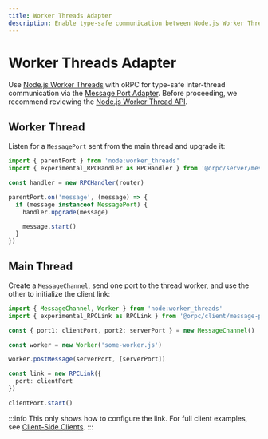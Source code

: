 ```yaml
---
title: Worker Threads Adapter
description: Enable type-safe communication between Node.js Worker Threads using oRPC.
---
```


# Worker Threads Adapter

Use [Node.js Worker Threads](https://nodejs.org/api/worker_threads.html) with oRPC for type-safe inter-thread communication via the [Message Port Adapter](/docs/adapters/message-port). Before proceeding, we recommend reviewing the [Node.js Worker Thread API](https://nodejs.org/api/worker_threads.html).

## Worker Thread

Listen for a `MessagePort` sent from the main thread and upgrade it:

```ts
import { parentPort } from 'node:worker_threads'
import { experimental_RPCHandler as RPCHandler } from '@orpc/server/message-port'

const handler = new RPCHandler(router)

parentPort.on('message', (message) => {
  if (message instanceof MessagePort) {
    handler.upgrade(message)

    message.start()
  }
})
```

## Main Thread

Create a `MessageChannel`, send one port to the thread worker, and use the other to initialize the client link:

```ts
import { MessageChannel, Worker } from 'node:worker_threads'
import { experimental_RPCLink as RPCLink } from '@orpc/client/message-port'

const { port1: clientPort, port2: serverPort } = new MessageChannel()

const worker = new Worker('some-worker.js')

worker.postMessage(serverPort, [serverPort])

const link = new RPCLink({
  port: clientPort
})

clientPort.start()
```

:::info
This only shows how to configure the link. For full client examples, see [Client-Side Clients](/docs/client/client-side).
:::
